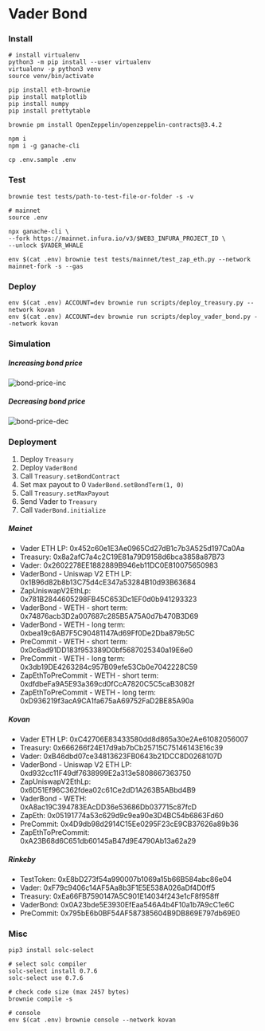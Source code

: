 # Vader Bond

### Install

```shell
# install virtualenv
python3 -m pip install --user virtualenv
virtualenv -p python3 venv
source venv/bin/activate

pip install eth-brownie
pip install matplotlib
pip install numpy
pip install prettytable

brownie pm install OpenZeppelin/openzeppelin-contracts@3.4.2

npm i
npm i -g ganache-cli

cp .env.sample .env
```

### Test

```shell
brownie test tests/path-to-test-file-or-folder -s -v

# mainnet
source .env

npx ganache-cli \
--fork https://mainnet.infura.io/v3/$WEB3_INFURA_PROJECT_ID \
--unlock $VADER_WHALE

env $(cat .env) brownie test tests/mainnet/test_zap_eth.py --network mainnet-fork -s --gas
```

### Deploy

```shell
env $(cat .env) ACCOUNT=dev brownie run scripts/deploy_treasury.py --network kovan
env $(cat .env) ACCOUNT=dev brownie run scripts/deploy_vader_bond.py --network kovan
```

### Simulation

##### Increasing bond price

![bond-price-inc](./doc/bond-price-inc.png)

##### Decreasing bond price

![bond-price-dec](./doc/bond-price-dec.png)

### Deployment

1. Deploy `Treasury`
2. Deploy `VaderBond`
3. Call `Treasury.setBondContract`
4. Set max payout to 0 `VaderBond.setBondTerm(1, 0)`
5. Call `Treasury.setMaxPayout`
6. Send Vader to `Treasury`
7. Call `VaderBond.initialize`

##### Mainet

-   Vader ETH LP: 0x452c60e1E3Ae0965Cd27dB1c7b3A525d197Ca0Aa
-   Treasury: 0x8a2afC7a4c2C19E81a79D9158d6bca3858a87B73
-   Vader: 0x2602278EE1882889B946eb11DC0E810075650983
-   VaderBond - Uniswap V2 ETH LP: 0x1B96d82b8b13C75d4cE347a53284B10d93B63684
-   ZapUniswapV2EthLp: 0x781B2844605298FB45C653Dc1EF0d0b941293323
-   VaderBond - WETH - short term: 0x74876acb3D2a007687c285B5A75A0d7b470B3D69
-   VaderBond - WETH - long term: 0xbea19c6AB7F5C90481147Ad69Ff0De2Dba879b5C
-   PreCommit - WETH - short term: 0x0c6ad91DD183f953389D0bf5687025340a19E6e0
-   PreCommit - WETH - long term: 0x3db19DE4263284c957B09efe53Cb0e7042228C59
-   ZapEthToPreCommit - WETH - short term: 0xdfdbeFa9A5E93a369cd0fCcA7820C5C5caB3082f
-   ZapEthToPreCommit - WETH - long term: 0xD936219f3acA9CA1fa675aA69752FaD2BE85A90a

##### Kovan

-   Vader ETH LP: 0xC42706E83433580dd8d865a30e2Ae61082056007
-   Treasury: 0x666266f24E17d9ab7bCb25715C75146143E16c39
-   Vader: 0xB46dbd07ce34813623FB0643b21DCC8D0268107D
-   VaderBond - Uniswap V2 ETH LP: 0xd932cc11F49df7638999E2a313e5808667363750
-   ZapUniswapV2EthLp: 0x6D51Ef96C362fdea02c61Ce2dD1A263B5ABbd4B9
-   VaderBond - WETH: 0xA8ac19C394783EAcDD36e53686Db037715c87fcD
-   ZapEth: 0x05191774a53c629d9c9ea90e3D4BC54b6863Fd60
-   PreCommit: 0x4D9db98d2914C15Ee0295F23cE9CB37626a89b36
-   ZapEthToPreCommit: 0xA23B68d6C651db60145aB47d9E4790Ab13a62a29

##### Rinkeby

-   TestToken: 0xE8bD273f54a990007b1069a15b66B584abc86e04
-   Vader: 0xF79c9406c14AF5Aa8b3F1E5E538A026aDf4D0ff5
-   Treasury: 0xEa66FB7590147A5C901E14034f243e1cF8f958ff
-   VaderBond: 0x0A23bde5E3930EfEaa546A4b4F10a1b7A9cC1e6C
-   PreCommit: 0x795bE6b0BF54AF587385604B9DB869E797db69E0

### Misc

```shell
pip3 install solc-select

# select solc compiler
solc-select install 0.7.6
solc-select use 0.7.6

# check code size (max 2457 bytes)
brownie compile -s

# console
env $(cat .env) brownie console --network kovan
```
